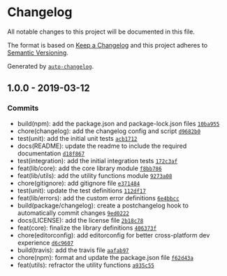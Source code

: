 # Changelog

All notable changes to this project will be documented in this file.

The format is based on [Keep a Changelog](http://keepachangelog.com/en/1.0.0/)
and this project adheres to [Semantic Versioning](http://semver.org/spec/v2.0.0.html).

Generated by [`auto-changelog`](https://github.com/CookPete/auto-changelog).

## 1.0.0 - 2019-03-12

### Commits

- build(npm): add the package.json and package-lock.json files [`10ba955`](https://github.com/labsvisual/jaunty/commit/10ba9559df86113bfcc942fe3089293057644a6e)
- chore(changelog): add the changelog config and script [`d9682b0`](https://github.com/labsvisual/jaunty/commit/d9682b0a2d4af38b2bf21a3d88fd336f11972243)
- test(unit): add the initial unit tests [`acb1712`](https://github.com/labsvisual/jaunty/commit/acb17129727ff0e8ae20342e96fbafa0dd570c07)
- docs(README): update the readme to include the required documentation [`d18f867`](https://github.com/labsvisual/jaunty/commit/d18f86792678dda67a2b1871ee0dde775efda7f1)
- test(integration): add the initial integration tests [`172c3af`](https://github.com/labsvisual/jaunty/commit/172c3af80a07d186f4fea5d668e4b22bdb3b3d4d)
- feat(lib/core): add the core library module [`f8bb786`](https://github.com/labsvisual/jaunty/commit/f8bb78604af4383e69338828e62fa379e09b86a0)
- feat(lib/utils): add the utility functions module [`9273a08`](https://github.com/labsvisual/jaunty/commit/9273a0828c2721b0f228dad06970706b15512f30)
- chore(gitignore): add gitignore file [`e371484`](https://github.com/labsvisual/jaunty/commit/e37148476ee9a9ab9e5f4cbd7fa04b8879a5be27)
- test(unit): update the test definitions [`112df17`](https://github.com/labsvisual/jaunty/commit/112df17ead80e6a115a0d25a1f701b0422a0516f)
- feat(lib/errors): add the custom error definitions [`6e4bbcc`](https://github.com/labsvisual/jaunty/commit/6e4bbcc0262c4cb2637bb59d9e52f18966e8a46b)
- build(package/changelog): create a postchangelog hook to automatically commit changes [`9ed0222`](https://github.com/labsvisual/jaunty/commit/9ed0222dedd21c75517de025b9863522b6079191)
- docs(LICENSE): add the license file [`2b18c78`](https://github.com/labsvisual/jaunty/commit/2b18c7828a33890d699dcbd5a10e204d569e1d1c)
- feat(core): finalize the library definitions [`406373f`](https://github.com/labsvisual/jaunty/commit/406373f329af5b649f0b59e93fd3909d832be295)
- chore(editorconfig): add editorconfig for better cross-platform dev experience [`d6c9607`](https://github.com/labsvisual/jaunty/commit/d6c960757beab485009b2d2771e61eefa12cfd91)
- build(travis): add the travis file [`aafab97`](https://github.com/labsvisual/jaunty/commit/aafab972f0e75eaf676f6a5577279157bcb19120)
- chore(npm): format and update the package.json file [`f62d43a`](https://github.com/labsvisual/jaunty/commit/f62d43a07ad239802ac28570ab1617edcd6a8f50)
- feat(utils): refractor the utility functions [`a935c55`](https://github.com/labsvisual/jaunty/commit/a935c558248d08143f42f124f014842fc8987f01)
